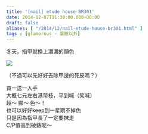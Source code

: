 ```yaml
---
title: '[nail] etude house BR301'
date: 2014-12-07T11:30:00.000+08:00
draft: false
aliases: [ "/2014/12/nail-etude-house-br301.html" ]
tags : [glamorous - 蛋臉以外]
---
```


冬天，指甲就換上濃濃的顏色  

[![](https://farm4.staticflickr.com/3693/9728790821_e072aafc84_z.jpg)](https://farm4.staticflickr.com/3693/9728790821_e072aafc84_z.jpg)

（不過可以先好好去除甲邊的死皮嗎？）  
  
買一送一入手  
大概七元左右港幣枝，平到喊（笑喊）  
超～ 顯～ 色～！  
也可以好好keep到一星期不掉色  
只是因為指甲長了一定要抹走  
C/P值高到破錶呢～